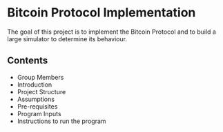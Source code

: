 # Bitcoin Protocol Implementation

The goal of this project is to implement the Bitcoin Protocol and to build a large simulator to determine its behaviour.

## Contents

- Group Members
- Introduction
- Project Structure
- Assumptions
- Pre-requisites
- Program Inputs
- Instructions to run the program
